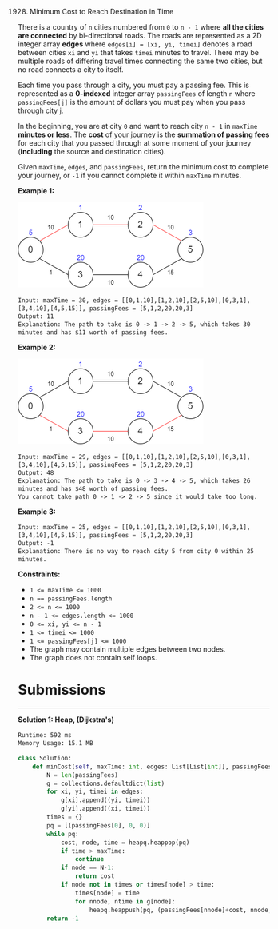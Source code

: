 1928. Minimum Cost to Reach Destination in Time

There is a country of `n` cities numbered from `0` to `n - 1` where **all the cities are connected** by bi-directional roads. The roads are represented as a 2D integer array **edges** where `edges[i] = [xi, yi, timei]` denotes a road between cities `xi` and `yi` that takes `timei` minutes to travel. There may be multiple roads of differing travel times connecting the same two cities, but no road connects a city to itself.

Each time you pass through a city, you must pay a passing fee. This is represented as a **0-indexed** integer array `passingFees` of length `n` where `passingFees[j]` is the amount of dollars you must pay when you pass through city j.

In the beginning, you are at city `0` and want to reach city `n - 1` in `maxTime` **minutes or less**. The **cost** of your journey is the **summation of passing fees** for each city that you passed through at some moment of your journey (**including** the source and destination cities).

Given `maxTime`, `edges`, and `passingFees`, return the minimum cost to complete your journey, or `-1` if you cannot complete it within `maxTime` minutes.

 

**Example 1:**

![leetgraph1-1.png](img/1928_leetgraph1-1.png)
```
Input: maxTime = 30, edges = [[0,1,10],[1,2,10],[2,5,10],[0,3,1],[3,4,10],[4,5,15]], passingFees = [5,1,2,20,20,3]
Output: 11
Explanation: The path to take is 0 -> 1 -> 2 -> 5, which takes 30 minutes and has $11 worth of passing fees.
```

**Example 2:**

![copy-of-leetgraph1-1.png](img/1928_copy-of-leetgraph1-1.png)
```
Input: maxTime = 29, edges = [[0,1,10],[1,2,10],[2,5,10],[0,3,1],[3,4,10],[4,5,15]], passingFees = [5,1,2,20,20,3]
Output: 48
Explanation: The path to take is 0 -> 3 -> 4 -> 5, which takes 26 minutes and has $48 worth of passing fees.
You cannot take path 0 -> 1 -> 2 -> 5 since it would take too long.
```

**Example 3:**
```
Input: maxTime = 25, edges = [[0,1,10],[1,2,10],[2,5,10],[0,3,1],[3,4,10],[4,5,15]], passingFees = [5,1,2,20,20,3]
Output: -1
Explanation: There is no way to reach city 5 from city 0 within 25 minutes.
```

**Constraints:**

* `1 <= maxTime <= 1000`
* `n == passingFees.length`
* `2 <= n <= 1000`
* `n - 1 <= edges.length <= 1000`
* `0 <= xi, yi <= n - 1`
* `1 <= timei <= 1000`
* `1 <= passingFees[j] <= 1000` 
* The graph may contain multiple edges between two nodes.
* The graph does not contain self loops.

# Submissions
---
**Solution 1: Heap, (Dijkstra's)**
```
Runtime: 592 ms
Memory Usage: 15.1 MB
```
```python
class Solution:
    def minCost(self, maxTime: int, edges: List[List[int]], passingFees: List[int]) -> int:
        N = len(passingFees)
        g = collections.defaultdict(list)
        for xi, yi, timei in edges:
            g[xi].append((yi, timei))
            g[yi].append((xi, timei))
        times = {}
        pq = [(passingFees[0], 0, 0)]
        while pq:
            cost, node, time = heapq.heappop(pq)
            if time > maxTime:
                continue
            if node == N-1:
                return cost
            if node not in times or times[node] > time:
                times[node] = time
                for nnode, ntime in g[node]:
                    heapq.heappush(pq, (passingFees[nnode]+cost, nnode, time+ntime))
        return -1
```
